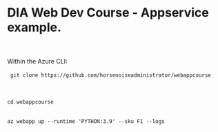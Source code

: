 <h1> DIA Web Dev Course - Appservice example.</h1>
<br><br>
Within the Azure CLI:
<br><br>
<code> git clone https://github.com/horsenoiseadministrator/webappcourse</code>

<br><br>
<code>cd webappcourse</code>
<br><br>

<code>az webapp up --runtime 'PYTHON:3.9' --sku F1 --logs</code>
